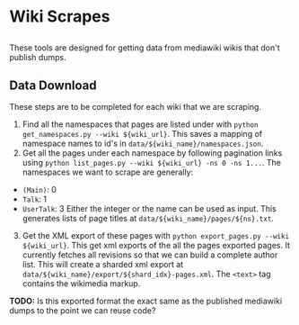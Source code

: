 # Wiki Scrapes
##

These tools are designed for getting data from mediawiki wikis that don't publish dumps.

## Data Download

These steps are to be completed for each wiki that we are scraping.

1. Find all the namespaces that pages are listed under with `python get_namespaces.py --wiki ${wiki_url}`. This saves a mapping of namespace names to id's in `data/${wiki_name}/namespaces.json`.
2. Get all the pages under each namespace by following pagination links using `python list_pages.py --wiki ${wiki_url} -ns 0 -ns 1...`. The namespaces we want to scrape are generally:
  * `(Main)`: 0
  * `Talk`: 1
  * `UserTalk`: 3
Either the integer or the name can be used as input. This generates lists of page titles at `data/${wiki_name}/pages/${ns}.txt`.
3. Get the XML export of these pages with `python export_pages.py --wiki ${wiki_url}`. This get xml exports of the all the pages exported pages. It currently fetches all revisions so that we can build a complete author list. This will create a sharded xml export at `data/${wiki_name}/export/${shard_idx}-pages.xml`. The `<text>` tag contains the wikimedia markup.


**TODO:** Is this exported format the exact same as the published mediawiki dumps to the point we can reuse code?
